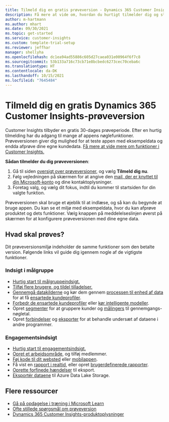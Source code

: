 ```yaml
---
title: Tilmeld dig en gratis prøveversion - Dynamics 365 Customer Insights
description: Få mere at vide om, hvordan du hurtigt tilmelder dig og starter en gratis prøveversion af Customer Insights. Udforsk appen, og find yderligere undervisningsressourcer.
author: m-hartmann
ms.author: mhart
ms.date: 09/30/2021
ms.topic: get-started
ms.service: customer-insights
ms.custom: template-trial-setup
ms.reviewer: jeffhar
manager: shellyha
ms.openlocfilehash: dc1ea94ad55886c605d27caea031e00964f6f7c8
ms.sourcegitcommit: 53b133a716c73cb71e8bcbedc6273cec70ceba6c
ms.translationtype: HT
ms.contentlocale: da-DK
ms.lasthandoff: 10/15/2021
ms.locfileid: "7645484"
---
```

# <a name="sign-up-for-a-free-dynamics-365-customer-insights-trial"></a>Tilmeld dig en gratis Dynamics 365 Customer Insights-prøveversion

Customer Insights tilbyder en gratis 30-dages prøveperiode. Efter en hurtig tilmelding har du adgang til mange af appens nøglefunktioner. Prøveversionen giver dig mulighed for at teste appen med eksempeldata og endda afprøve dine egne kundedata. [Få mere at vide mere om funktioner i Customer Insights.](overview.md)

**Sådan tilmelder du dig prøveversionen**:

1. Gå til siden [oversigt over prøveversioner](https://dynamics.microsoft.com/get-started/?appname=customerinsights), og vælg **Tilmeld dig nu**.
1. Følg vejledningen på skærmen for at angive den [mail, der er knyttet til din Microsoft-konto](https://support.microsoft.com/windows/what-is-a-microsoft-account-4a7c48e9-ff5a-e9c6-5a5c-1a57d66c3bfa) og dine kontaktoplysninger.
1. Foretag valg, og vælg dit fokus, indtil du kommer til startsiden for din valgte funktion.

Prøveversionen skal bruge et øjeblik til at indlæse, og så kan du begynde at bruge appen. Du kan se et miljø med eksempeldata, hvor du kan afprøve produktet og dets funktioner. Vælg knappen på meddelelseslinjen øverst på skærmen for at konfigurere prøveversionen med dine egne data.

## <a name="what-to-try"></a>Hvad skal prøves?

Dit prøveversionsmiljø indeholder de samme funktioner som den betalte version. Følgende links vil guide dig igennem nogle af de vigtigste funktioner.

### <a name="audience-insights"></a>Indsigt i målgruppe

- [Hurtig start til målgruppeindsigt.](audience-insights/get-started.md)
- [Tilføj flere brugere, og tildel tilladelser.](audience-insights/permissions.md)
- [Gennemgå datakilderne](audience-insights/data-sources.md) og kør dem gennem [processen til enhed af data](audience-insights/data-unification.md) for at få [ensartede kundeprofiler](audience-insights/customer-profiles.md).
- [Forbedr de ensartede kundeprofiler](audience-insights/enrichment-hub.md) eller [kør intelligente modeller](audience-insights/predictions-overview.md).
- Opret [segmenter](audience-insights/segments.md) for at gruppere kunder og [målingers](audience-insights/measures.md) til gennemgangs-nøgletal.
- Opret [forbindelser](audience-insights/connections.md) og [eksporter](audience-insights/export-destinations.md) for at behandle undersæt af dataene i andre programmer.

### <a name="engagement-insights"></a>Engagementsindsigt

- [Hurtig start til engagementsindsigt.](engagement-insights/get-started.md)
- [Opret et arbejdsområde](engagement-insights/create-workspace.md), og tilføj medlemmer.
- [Føj kode til dit websted](engagement-insights/instrument-website.md) eller [mobilappen](engagement-insights/developer-resources.md#capture-events-from-mobile-apps).
- Få vist en [rapport i realtid](engagement-insights/view-reports.md), eller opret [brugerdefinerede rapporter](engagement-insights/custom-reports.md).
- [Oprette forfinede hændelser](engagement-insights/refined-events.md) til eksport.
- [Eksportér dataene](engagement-insights/export-events.md) til Azure Data Lake Storage.

## <a name="additional-resources"></a>Flere ressourcer

- [Gå på opdagelse i træning i Microsoft Learn](/learn/browse/?filter-products=dynamics-dynamics-cust-insights)
- [Ofte stillede spørgsmål om prøveversion](trial-faq.md)
- [Dynamics 365 Customer Insights-produktoplysninger](https://dynamics.microsoft.com/ai/customer-insights/)
